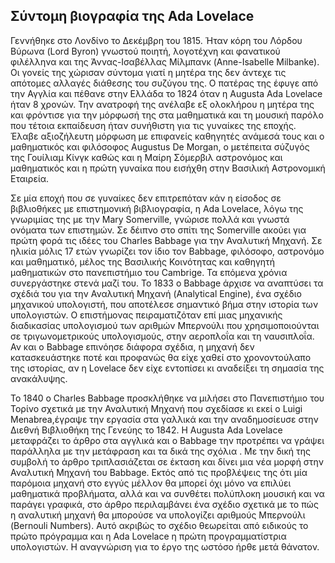 ## Σύντομη βιογραφία της Ada Lovelace

Γεννήθηκε στο Λονδίνο το Δεκέμβρη του 1815. Ήταν κόρη του Λόρδου Βύρωνα (Lord Byron) γνωστού ποιητή, λογοτέχνη και φανατικού φιλέλληνα και της Άννας-Ισαβέλλας Μίλμπανκ (Anne-Isabelle Milbanke). Οι γονείς της χώρισαν σύντομα γιατί η μητέρα της δεν άντεχε τις απότομες αλλαγές διάθεσης του συζύγου της. Ο πατέρας της έφυγε από την Αγγλία και πέθανε στην Ελλάδα το 1824 όταν η Augusta Ada Lovelace ήταν 8 χρονών. Την ανατροφή της ανέλαβε εξ ολοκλήρου η μητέρα της και φρόντισε για την μόρφωσή της στα μαθηματικά και τη μουσική παρόλο που τέτοια εκπαίδευση ήταν συνήθιστη για τις γυναίκες της εποχής. Έλαβε αξιοζήλευτη μόρφωση με επιφανείς καθηγητές ανάμεσά τους και ο μαθηματικός και φιλόσοφος Augustus De Morgan, ο μετέπειτα σύζυγός της Γουίλιαμ Κίνγκ καθώς και η Μαίρη Σόμερβιλ αστρονόμος και μαθηματικός και η πρώτη γυναίκα που εισήχθη στην Βασιλική Αστρονομική Εταιρεία.

Σε μία εποχή που σε γυναίκες δεν επιτρεπόταν κάν η είσοδος σε βιβλιοθήκες με επιστημονική βιβλιογραφία, η Ada Lovelace, λόγω της γνωριμίας της με την Mary Somerville, γνώρισε πολλά και γνωστά ονόματα των επιστημών. Σε δέιπνο στο σπίτι της Somerville ακούει για πρώτη φορά τις ιδέες του Charles Babbage για την Αναλυτική Μηχανή. Σε ηλικία μόλις 17 ετών γνωρίζει τον ίδιο τον Babbage, φιλόσοφο, αστρονόμο και μαθηματικό, μέλος της Βασιλικής Κοινότητας και καθηγητή μαθηματικών στο πανεπιστήμιο του Cambrige. Τα επόμενα χρόνια συνεργάστηκε στενά μαζί του. Το 1833 ο Babbage άρχισε να αναπτύσει τα σχέδιά του για την Αναλυτική Μηχανή (Analytical Engine), ένα σχέδιο μηχανικού υπολογιστή, που αποτέλεσε σημαντικό βήμα στην ιστορία των υπολογιστών. Ο επιστήμονας πειραματιζόταν επί μιας μηχανικής διαδικασίας υπολογισμού των αριθμών Μπερνούλι που χρησιμοποιούνται σε τριγωνομετρικούς υπολογισμούς, στην αεροπλοΐα και τη ναυσιπλοΐα. Αν και ο Babbage επινόησε διάφορα σχέδια, η μηχανή δεν κατασκευάστηκε ποτέ και προφανώς θα είχε χαθεί στο χρονοντούλαπο της ιστορίας, αν η Lovelace δεν είχε εντοπίσει κι αναδείξει τη σημασία της ανακάλυψης. 

Το 1840 ο Charles Babbage προσκλήθηκε να μιλήσει στο Πανεπιστήμιο του Τορίνο σχετικά με την Αναλυτική Μηχανή που σχεδίασε κι εκεί ο Luigi Menabrea,έγραψε την εργασία στα γαλλικά και την αναδημοσίευσε στην Διεθνή Βιβλιοθήκη της Γενεύης το 1842. Η Augusta Ada Lovelace μεταφράζει το άρθρο στα αγγλικά και ο Babbage την προτρέπει να γράψει παράλληλα με την μετάφραση και τα δικά της σχόλια . Με την δική της συμβολή το άρθρο τριπλασιάζεται σε έκταση και δίνει μια νέα μορφή στην Αναλυτική Μηχανή του Babbage. Εκτός από τις προβλέψεις της ότι μία παρόμοια μηχανή στο εγγύς μέλλον θα μπορεί όχι μόνο να επιλύει μαθηματικά προβλήματα, αλλά και να συνθέτει πολύπλοκη μουσική και να παράγει γραφικά, στο άρθρο περιλαμβάνει ένα σχέδιο σχετικά με το πώς η αναλυτική μηχανή θα μπορούσε να υπολογίζει αριθμούς Μπερνούλι (Bernouli Numbers). Αυτό ακριβώς το σχέδιο θεωρείται από ειδικούς το πρώτο πρόγραμμα και η Ada Lovelace η πρώτη προγραμματίστρια υπολογιστών. Η αναγνώριση για το έργο της ωστόσο ήρθε μετά θάνατον.


